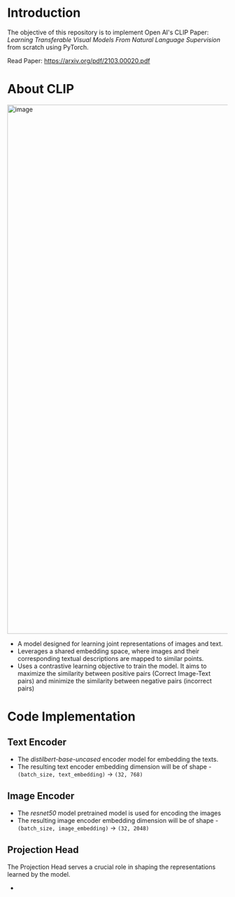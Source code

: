 # Introduction

The objective of this repository is to implement Open AI's CLIP Paper: _Learning Transferable Visual Models From Natural Language Supervision_ from scratch using PyTorch.

Read Paper: https://arxiv.org/pdf/2103.00020.pdf

# About CLIP

<img width="1209" alt="image" src="https://github.com/bala1802/OpenAI_CLIP/assets/22103095/c3a6fd3e-962c-409d-8f3f-1a657a2933ba">


- A model designed for learning joint representations of images and text.
- Leverages a shared embedding space, where images and their corresponding textual descriptions are mapped to similar points.
- Uses a contrastive learning objective to train the model. It aims to maximize the similarity between positive pairs (Correct Image-Text pairs) and minimize the similarity between negative pairs (incorrect pairs)

# Code Implementation

## Text Encoder

- The _distilbert-base-uncased_ encoder model for embedding the texts.
- The resulting text encoder embedding dimension will be of shape - `(batch_size, text_embedding)` -> `(32, 768)`

## Image Encoder

- The _resnet50_ model pretrained model is used for encoding the images
- The resulting image encoder embedding dimension will be of shape - `(batch_size, image_embedding)` -> `(32, 2048)`

## Projection Head

The Projection Head serves a crucial role in shaping the representations learned by the model.

- 


